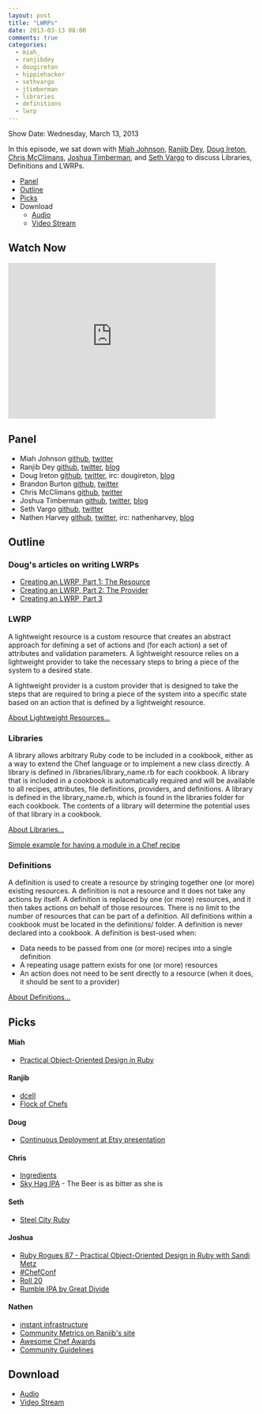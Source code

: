```yaml
---
layout: post
title: "LWRPs"
date: 2013-03-13 08:00
comments: true
categories: 
  - miah_
  - ranjibdey
  - dougireton
  - hippiehacker
  - sethvargo
  - jtimberman
  - libraries
  - definitions
  - lwrp
---
```

Show Date:  Wednesday, March 13, 2013

In this episode, we sat down with [Miah Johnson](http://twitter.com/miah_), 
[Ranjib Dey](http://twitter.com/ranjibdey),
[Doug Ireton](http://twitter.com/dougireton),
[Chris McClimans](http://twitter.com/hippiehacker),
[Joshua Timberman](http://twitter.com/jtimberman), and
[Seth Vargo](http://twitter.com/sethvargo) to discuss Libraries, Definitions and LWRPs.

* [Panel](http://foodfightshow.org/2013/03/lwrps.html#panel)
* [Outline](http://foodfightshow.org/2013/03/lwrps.html#outline)
* [Picks](http://foodfightshow.org/2013/03/lwrps.html#picks)
* Download
  * [Audio](http://traffic.libsyn.com/foodfight/Food-Fight-Show-45-LWRPs.mp3)
  * [Video Stream](http://www.youtube.com/watch?v=sdPIiho1RLY)


## Watch Now

<iframe width="420" height="315" src="http://www.youtube.com/embed/sdPIiho1RLY" frameborder="0" allowfullscreen></iframe>

<!-- more -->

Panel<a name="panel"></a>
-----

* Miah Johnson [github](https://github.com/miah), [twitter](https://twitter.com/miah_)
* Ranjib Dey [github](https://github.com/ranjib), [twitter](https://twitter.com/ranjibdey), [blog](http://ranjib.posterous.com/)
* Doug Ireton [github](http://github.com/dougireton), [twitter](http://twitter.com/dougireton), irc: dougireton, [blog](http://dougireton.com)
* Brandon Burton [github](http://github.com/solarce), [twitter](https://twitter.com/solarce)
* Chris McClimans [github](http://github.com/hh), [twitter](https://twitter.com/hippiehacker)
* Joshua Timberman [github](http://github.com/jtimberman), [twitter](https://twitter.com/jtimberman), [blog](http://jtimberman.housepub.org/)
* Seth Vargo [github](http://github.com/sethvargo), [twitter](https://twitter.com/sethvargo)
* Nathen Harvey [github](http://github.com/nathenharvey), [twitter](http://twitter.com/nathenharvey), irc: nathenharvey, [blog](http://nathenharvey.com)

Outline
-------
### Doug's articles on writing LWRPs
* [Creating an LWRP, Part 1:  The Resource](http://dougireton.com/blog/2012/12/31/creating-an-lwrp/)
* [Creating an LWRP, Part 2:  The Provider](http://dougireton.com/blog/2013/01/07/creating-an-lwrp-part-2/)
* [Creating an LWRP, Part 3](http://dougireton.com/blog/2013/01/13/creating-an-lwrp-part-3/)

### LWRP
A lightweight resource is a custom resource that creates an abstract approach for defining a set of actions and (for each action) a set of attributes and validation parameters. A lightweight resource relies on a lightweight provider to take the necessary steps to bring a piece of the system to a desired state.

A lightweight provider is a custom provider that is designed to take the steps that are required to bring a piece of the system into a specific state based on an action that is defined by a lightweight resource.

[About Lightweight Resources...](http://docs.opscode.com/lwrp.html)

### Libraries
A library allows arbitrary Ruby code to be included in a cookbook, either as a way to extend the Chef language or to implement a new class directly. A library is defined in /libraries/library_name.rb for each cookbook. A library that is included in a cookbook is automatically required and will be available to all recipes, attributes, file definitions, providers, and definitions. A library is defined in the library_name.rb, which is found in the libraries folder for each cookbook. The contents of a library will determine the potential uses of that library in a cookbook.

[About Libraries...](http://docs.opscode.com/essentials_cookbook_libraries.html)

[Simple example for having a module in a Chef recipe](https://github.com/sethvargo-cookbooks/swap/blob/master/libraries/swapfile.rb)
 
### Definitions
A definition is used to create a resource by stringing together one (or more) existing resources. A definition is not a resource and it does not take any actions by itself. A definition is replaced by one (or more) resources, and it then takes actions on behalf of those resources. There is no limit to the number of resources that can be part of a definition. All definitions within a cookbook must be located in the definitions/ folder. A definition is never declared into a cookbook. A definition is best-used when:

* Data needs to be passed from one (or more) recipes into a single definition
* A repeating usage pattern exists for one (or more) resources
* An action does not need to be sent directly to a resource (when it does, it should be sent to a provider)

[About Definitions...](http://docs.opscode.com/essentials_cookbook_definitions.html)

Picks<a name="picks"></a>
----
#### Miah
* [Practical Object-Oriented Design in Ruby](http://www.poodr.info/)


#### Ranjib
* [dcell](https://github.com/celluloid/dcell)
* [Flock of Chefs](https://github.com/chrisroberts/flock_of_chefs)


#### Doug
* [Continuous Deployment at Etsy presentation](http://www.slideshare.net/mobile/500startups/ross-synder-etsy-sxsw-lean-startup-2013)

#### Chris
* [Ingredients](http://ingredients.easybake.cd/)
* [Sky Hag IPA](http://airwaysbrewing.com/our-beer/) - The Beer is as  bitter as she is


#### Seth
* [Steel City Ruby](http://steelcityruby.org/cfp.html)

#### Joshua
* [Ruby Rogues 87 - Practical Object-Oriented Design in Ruby with Sandi Metz](http://rubyrogues.com/087-rr-book-clubpractical-object-oriented-design-in-ruby-with-sandi-metz/)
* [#ChefConf](http://chefconf.opscode.com)
* [Roll 20](http://roll20.net/)
* [Rumble IPA by Great Divide](http://greatdivide.com/beer/seasonal/rumble-ipa/)


#### Nathen
* [instant infrastructure]()
* [Community Metrics on Ranjib's site](http://ranjib.com/2013/03/05/community-cookbooks-at-a-glance/)
* [Awesome Chef Awards](http://info.opscode.com/awesome-chefs)
* [Community Guidelines](http://docs.opscode.com/community_guidelines.html)
 
Download
--------
  * [Audio](http://traffic.libsyn.com/foodfight/Food-Fight-Show-45-LWRPs.mp3)
  * [Video Stream](http://www.youtube.com/watch?v=sdPIiho1RLY)
